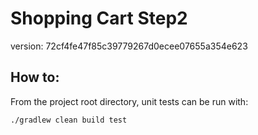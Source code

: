 # Shopping Cart Step2

version: 72cf4fe47f85c39779267d0ecee07655a354e623

## How to:
From the project root directory, unit tests can be run with:

```bash
./gradlew clean build test